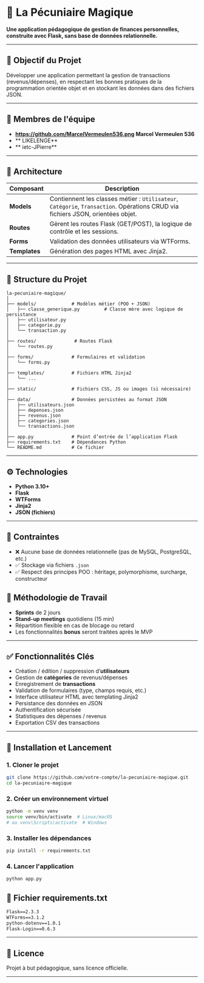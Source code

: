 
# 💸 La Pécuniaire Magique

**Une application pédagogique de gestion de finances personnelles, construite avec Flask, sans base de données relationnelle.**

---

## 📌 Objectif du Projet

Développer une application permettant la gestion de transactions (revenus/dépenses), en respectant les bonnes pratiques de la programmation orientée objet et en stockant les données dans des fichiers JSON.

---

## 👥 Membres de l'équipe

- **https://github.com/MarcelVermeulen536.png Marcel Vermeulen 536**
- **
  LIKELENGE**
- **
  ietc-JPierre**

---

## 🧱 Architecture

| Composant      | Description                                                                 |
|----------------|-----------------------------------------------------------------------------|
| **Models**     | Contiennent les classes métier : `Utilisateur`, `Catégorie`, `Transaction`. Opérations CRUD via fichiers JSON, orientées objet. |
| **Routes**      | Gèrent les routes Flask (GET/POST), la logique de contrôle et les sessions. |
| **Forms**      | Validation des données utilisateurs via WTForms.                            |
| **Templates**  | Génération des pages HTML avec Jinja2.                                      |

---

## 📂 Structure du Projet

```
la-pecuniaire-magique/
│
├── models/             # Modèles métier (POO + JSON)
│   ├── classe_generique.py         # Classe mère avec logique de persistance
│   ├── utilisateur.py
│   ├── categorie.py
│   └── transaction.py
│
├── routes/              # Routes Flask
│   └── routes.py
│
├── forms/              # Formulaires et validation
│   └── forms.py
│
├── templates/          # Fichiers HTML Jinja2
│   └── ...
│
├── static/             # Fichiers CSS, JS ou images (si nécessaire)
│
├── data/               # Données persistées au format JSON
│   ├── utilisateurs.json
│   ├── depenses.json
│   ├── revenus.json
│   ├── categories.json
│   └── transactions.json
│
├── app.py              # Point d’entrée de l’application Flask
├── requirements.txt    # Dépendances Python
└── README.md           # Ce fichier
```

---

## ⚙️ Technologies

- **Python 3.10+**
- **Flask**
- **WTForms**
- **Jinja2**
- **JSON (fichiers)**

---

## 📌 Contraintes

- ❌ Aucune base de données relationnelle (pas de MySQL, PostgreSQL, etc.)
- ✅ Stockage via fichiers `.json`
- ✅ Respect des principes POO : héritage, polymorphisme, surcharge, constructeur
  



## 📅 Méthodologie de Travail

- **Sprints** de 2 jours
- **Stand-up meetings** quotidiens (15 min)
- Répartition flexible en cas de blocage ou retard
- Les fonctionnalités **bonus** seront traitées après le MVP

---

## ✅ Fonctionnalités Clés

-  Création / édition / suppression d’**utilisateurs**
-  Gestion de **catégories** de revenus/dépenses
-  Enregistrement de **transactions**
-  Validation de formulaires (type, champs requis, etc.)
-  Interface utilisateur HTML avec templating Jinja2
-  Persistance des données en JSON
-  Authentification sécurisée
-  Statistiques des dépenses / revenus
-  Exportation CSV des transactions
---

## 🚀 Installation et Lancement

### 1. Cloner le projet
```bash
git clone https://github.com/votre-compte/la-pecuniaire-magique.git
cd la-pecuniaire-magique
```

### 2. Créer un environnement virtuel
```bash
python -m venv venv
source venv/bin/activate  # Linux/macOS
# ou venv\Scripts\activate  # Windows
```

### 3. Installer les dépendances
```bash
pip install -r requirements.txt
```

### 4. Lancer l'application
```bash
python app.py
```



## 📁 Fichier requirements.txt

```txt
Flask==2.3.3
WTForms==3.1.2
python-dotenv==1.0.1
Flask-Login==0.6.3
```

---


## 📄 Licence

Projet à but pédagogique, sans licence officielle.

---
